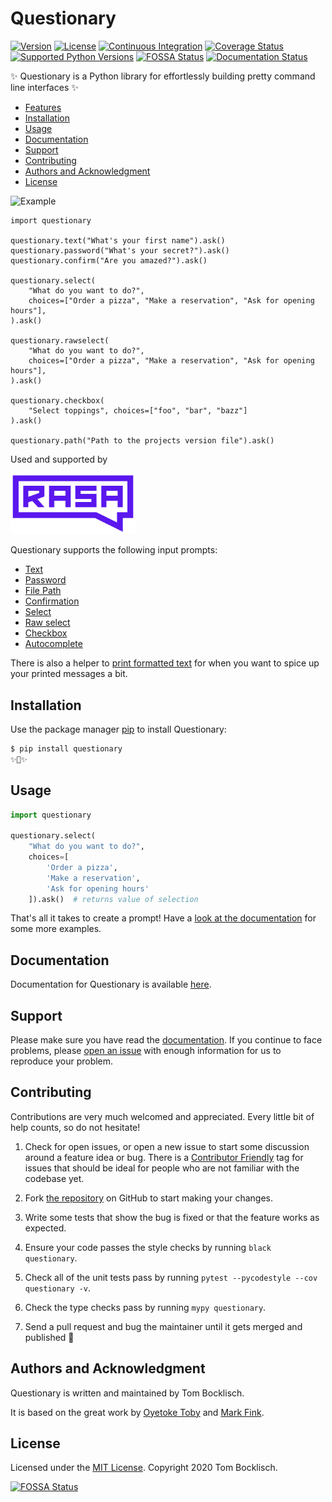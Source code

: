# Questionary

[![Version](https://img.shields.io/pypi/v/questionary.svg)](https://pypi.org/project/questionary/)
[![License](https://img.shields.io/pypi/l/questionary.svg)](#)
[![Continuous Integration](https://github.com/tmbo/questionary/workflows/Continuous%20Integration/badge.svg)](#)
[![Coverage Status](https://coveralls.io/repos/github/tmbo/questionary/badge.svg?branch=master)](https://coveralls.io/github/tmbo/questionary?branch=master)
[![Supported Python Versions](https://img.shields.io/pypi/pyversions/questionary.svg)](https://pypi.python.org/pypi/questionary)
[![FOSSA Status](https://app.fossa.io/api/projects/git%2Bgithub.com%2Ftmbo%2Fquestionary.svg?type=shield)](https://app.fossa.io/projects/git%2Bgithub.com%2Ftmbo%2Fquestionary?ref=badge_shield)
[![Documentation Status](https://readthedocs.org/projects/questionary/badge/?version=latest)](https://questionary.readthedocs.io/en/latest/?badge=latest)

✨ Questionary is a Python library for effortlessly building pretty command line interfaces ✨

* [Features](#features)
* [Installation](#installation)
* [Usage](#usage)
* [Documentation](#documentation)
* [Support](#support)
* [Contributing](#contributing)
* [Authors and Acknowledgment](#authors-and-acknowledgment)
* [License](#license)


![Example](https://github.com/tmbo/questionary/blob/master/docs/images/example.gif)

```python3
import questionary

questionary.text("What's your first name").ask()
questionary.password("What's your secret?").ask()
questionary.confirm("Are you amazed?").ask()

questionary.select(
    "What do you want to do?",
    choices=["Order a pizza", "Make a reservation", "Ask for opening hours"],
).ask()

questionary.rawselect(
    "What do you want to do?",
    choices=["Order a pizza", "Make a reservation", "Ask for opening hours"],
).ask()

questionary.checkbox(
    "Select toppings", choices=["foo", "bar", "bazz"]
).ask()

questionary.path("Path to the projects version file").ask()
```

Used and supported by

[<img src="https://github.com/tmbo/questionary/blob/master/docs/images/rasa-logo.svg" width="200">](https://github.com/RasaHQ/rasa)



Questionary supports the following input prompts:
 
 * [Text](https://questionary.readthedocs.io/en/stable/pages/quickstart.html#text)
 * [Password](https://questionary.readthedocs.io/en/stable/pages/quickstart.html#password)
 * [File Path](https://questionary.readthedocs.io/en/stable/pages/quickstart.html#file-path)
 * [Confirmation](https://questionary.readthedocs.io/en/stable/pages/quickstart.html#confirmation)
 * [Select](https://questionary.readthedocs.io/en/stable/pages/quickstart.html#select)
 * [Raw select](https://questionary.readthedocs.io/en/stable/pages/quickstart.html#raw-select)
 * [Checkbox](https://questionary.readthedocs.io/en/stable/pages/quickstart.html#checkbox)
 * [Autocomplete](https://questionary.readthedocs.io/en/stable/pages/quickstart.html#autocomplete)

There is also a helper to [print formatted text](https://questionary.readthedocs.io/en/stable/pages/quickstart.html#printing-formatted-text)
for when you want to spice up your printed messages a bit.

## Installation

Use the package manager [pip](https://pip.pypa.io/en/stable/) to install Questionary:

```bash
$ pip install questionary
✨🎂✨
```

## Usage

```python
import questionary

questionary.select(
    "What do you want to do?",
    choices=[
        'Order a pizza',
        'Make a reservation',
        'Ask for opening hours'
    ]).ask()  # returns value of selection
```

That's all it takes to create a prompt! Have a [look at the documentation](https://questionary.readthedocs.io/)
for some more examples.

## Documentation

Documentation for Questionary is available [here](https://questionary.readthedocs.io/).

## Support

Please make sure you have read the [documentation](https://questionary.readthedocs.io/).
If you continue to face problems, please [open an issue](https://github.com/tmbo/questionary/issues/new)
with enough information for us to reproduce your problem.

## Contributing

Contributions are very much welcomed and appreciated. Every little bit of help
counts, so do not hesitate!

1. Check for open issues, or open a new issue to start some discussion around a
   feature idea or bug. There is a [Contributor Friendly](https://github.com/tmbo/questionary/issues?direction=desc&labels=good+first+issue&page=1&sort=upd)
   tag for issues that should be ideal for people who are not familiar with the codebase yet.

2. Fork [the repository](https://github.com/tmbo/questionary) on GitHub to start
   making your changes.

3. Write some tests that show the bug is fixed or that the feature works as expected.

4. Ensure your code passes the style checks by running `black questionary`.

5. Check all of the unit tests pass by running `pytest --pycodestyle --cov questionary -v`.

6. Check the type checks pass by running `mypy questionary`.

7. Send a pull request and bug the maintainer until it gets merged and
   published 🙂

## Authors and Acknowledgment

Questionary is written and maintained by Tom Bocklisch.

It is based on the great work by [Oyetoke Toby](https://github.com/CITGuru/PyInquirer) 
and [Mark Fink](https://github.com/finklabs/whaaaaat).

## License
Licensed under the [MIT License](https://github.com/tmbo/questionary/blob/master/LICENSE). Copyright 2020 Tom Bocklisch.

[![FOSSA Status](https://app.fossa.io/api/projects/git%2Bgithub.com%2Ftmbo%2Fquestionary.svg?type=large)](https://app.fossa.io/projects/git%2Bgithub.com%2Ftmbo%2Fquestionary?ref=badge_large)
